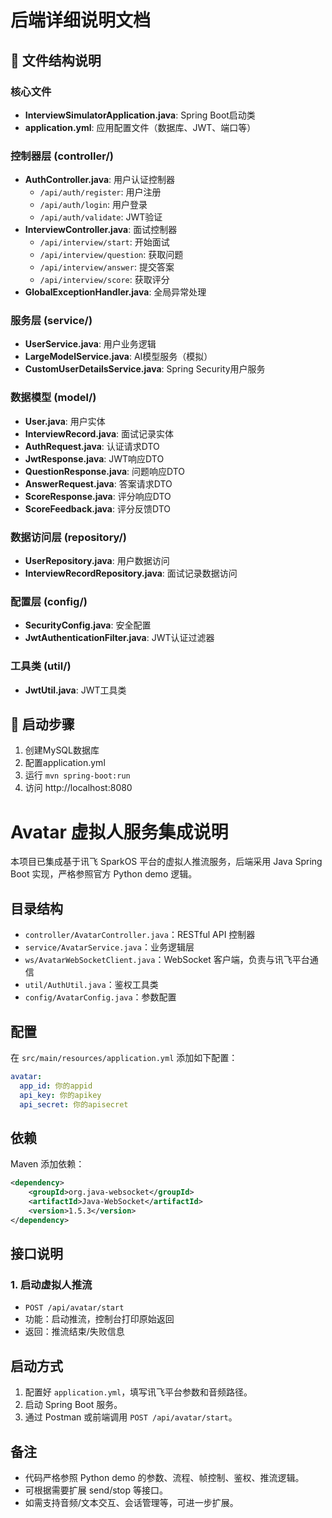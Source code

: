 # 后端详细说明文档

## 📁 文件结构说明

### 核心文件
- **InterviewSimulatorApplication.java**: Spring Boot启动类
- **application.yml**: 应用配置文件（数据库、JWT、端口等）

### 控制器层 (controller/)
- **AuthController.java**: 用户认证控制器
  - `/api/auth/register`: 用户注册
  - `/api/auth/login`: 用户登录
  - `/api/auth/validate`: JWT验证
- **InterviewController.java**: 面试控制器
  - `/api/interview/start`: 开始面试
  - `/api/interview/question`: 获取问题
  - `/api/interview/answer`: 提交答案
  - `/api/interview/score`: 获取评分
- **GlobalExceptionHandler.java**: 全局异常处理

### 服务层 (service/)
- **UserService.java**: 用户业务逻辑
- **LargeModelService.java**: AI模型服务（模拟）
- **CustomUserDetailsService.java**: Spring Security用户服务

### 数据模型 (model/)
- **User.java**: 用户实体
- **InterviewRecord.java**: 面试记录实体
- **AuthRequest.java**: 认证请求DTO
- **JwtResponse.java**: JWT响应DTO
- **QuestionResponse.java**: 问题响应DTO
- **AnswerRequest.java**: 答案请求DTO
- **ScoreResponse.java**: 评分响应DTO
- **ScoreFeedback.java**: 评分反馈DTO

### 数据访问层 (repository/)
- **UserRepository.java**: 用户数据访问
- **InterviewRecordRepository.java**: 面试记录数据访问

### 配置层 (config/)
- **SecurityConfig.java**: 安全配置
- **JwtAuthenticationFilter.java**: JWT认证过滤器

### 工具类 (util/)
- **JwtUtil.java**: JWT工具类

## 🚀 启动步骤

1. 创建MySQL数据库
2. 配置application.yml
3. 运行 `mvn spring-boot:run`
4. 访问 http://localhost:8080 

# Avatar 虚拟人服务集成说明

本项目已集成基于讯飞 SparkOS 平台的虚拟人推流服务，后端采用 Java Spring Boot 实现，严格参照官方 Python demo 逻辑。

## 目录结构

- `controller/AvatarController.java`：RESTful API 控制器
- `service/AvatarService.java`：业务逻辑层
- `ws/AvatarWebSocketClient.java`：WebSocket 客户端，负责与讯飞平台通信
- `util/AuthUtil.java`：鉴权工具类
- `config/AvatarConfig.java`：参数配置

## 配置

在 `src/main/resources/application.yml` 添加如下配置：

```yaml
avatar:
  app_id: 你的appid
  api_key: 你的apikey
  api_secret: 你的apisecret
```

## 依赖

Maven 添加依赖：

```xml
<dependency>
    <groupId>org.java-websocket</groupId>
    <artifactId>Java-WebSocket</artifactId>
    <version>1.5.3</version>
</dependency>
```

## 接口说明

### 1. 启动虚拟人推流
- `POST /api/avatar/start`
- 功能：启动推流，控制台打印原始返回
- 返回：推流结束/失败信息

## 启动方式

1. 配置好 `application.yml`，填写讯飞平台参数和音频路径。
2. 启动 Spring Boot 服务。
3. 通过 Postman 或前端调用 `POST /api/avatar/start`。

## 备注
- 代码严格参照 Python demo 的参数、流程、帧控制、鉴权、推流逻辑。
- 可根据需要扩展 send/stop 等接口。
- 如需支持音频/文本交互、会话管理等，可进一步扩展。 